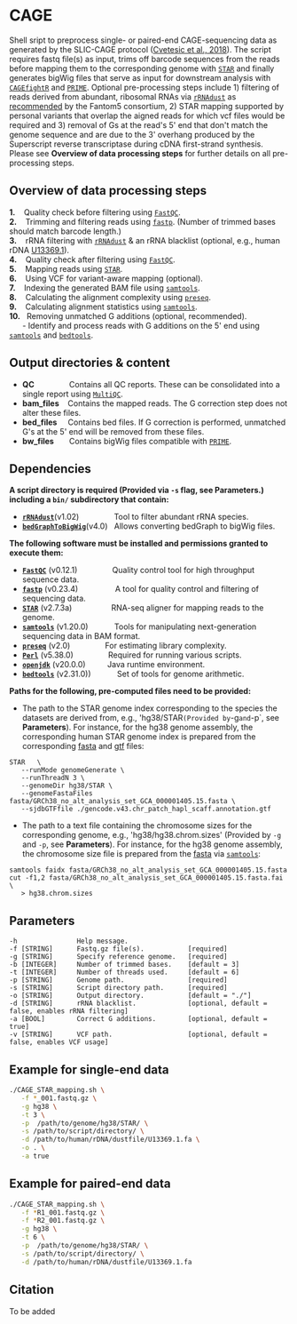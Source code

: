 # CAGE

Shell sript to preprocess single- or paired-end CAGE-sequencing data as generated by the SLIC-CAGE protocol ([Cvetesic et al., 2018](https://genome.cshlp.org/content/28/12/1943.long)). The script requires fastq file(s) as input, trims off barcode sequences from the reads before mapping them to the corresponding genome with [`STAR`](https://github.com/alexdobin/STAR) and finally generates bigWig files that serve as input for downstream analysis with [`CAGEfightR`](https://github.com/MalteThodberg/CAGEfightR) and [`PRIME`](https://github.com/anderssonlab/PRIME). Optional pre-processing steps include 1) filtering of reads derived from abundant, ribosomal RNAs via [`rRNAdust`](https://fantom.gsc.riken.jp/5/suppl/rRNAdust/) as [recommended](https://fantom.gsc.riken.jp/5/sstar/Protocols:rRNAdust) by the Fantom5 consortium, 2) STAR mapping supported by personal variants that overlap the aigned reads for which vcf files would be required and 3) removal of Gs at the read's 5' end that don't match the genome sequence and are due to the 3' overhang produced by the Superscript reverse transcriptase during cDNA first-strand synthesis. Please see **Overview of data processing steps** for further details on all pre-processing steps.

## Overview of data processing steps

**1.**&nbsp;&nbsp;&nbsp;&nbsp;Quality check before filtering using [`FastQC`](https://www.bioinformatics.babraham.ac.uk/projects/fastqc/). \
**2.**&nbsp;&nbsp;&nbsp;&nbsp;Trimming and filtering reads using [`fastp`](https://github.com/OpenGene/fastp). (Number of trimmed bases should match barcode length.) \
**3.**&nbsp;&nbsp;&nbsp;&nbsp;rRNA filtering with [`rRNAdust`](https://fantom.gsc.riken.jp/5/suppl/rRNAdust/) & an rRNA blacklist (optional, e.g., human rDNA [U13369.1](https://www.ncbi.nlm.nih.gov/nuccore/U13369.1)). \
**4.**&nbsp;&nbsp;&nbsp;&nbsp;Quality check after filtering using [`FastQC`](https://www.bioinformatics.babraham.ac.uk/projects/fastqc/). \
**5.**&nbsp;&nbsp;&nbsp;&nbsp;Mapping reads using [`STAR`](https://github.com/alexdobin/STAR). \
**6.**&nbsp;&nbsp;&nbsp;&nbsp;Using VCF for variant-aware mapping (optional). \
**7.**&nbsp;&nbsp;&nbsp;&nbsp;Indexing the generated BAM file using [`samtools`](http://www.htslib.org). \
**8.**&nbsp;&nbsp;&nbsp;&nbsp;Calculating the alignment complexity using [`preseq`](https://preseq.readthedocs.io/en/latest/). \
**9.**&nbsp;&nbsp;&nbsp;&nbsp;Calculating alignment statistics using [`samtools`](http://www.htslib.org). \
**10.**&nbsp;&nbsp;&nbsp;Removing unmatched G additions (optional, recommended). \
&nbsp;&nbsp;&nbsp;&nbsp;&nbsp;&nbsp;- Identify and process reads with G additions on the 5' end using [`samtools`](http://www.htslib.org) and [`bedtools`](https://bedtools.readthedocs.io/en/latest/).

## Output directories & content

- **QC**&nbsp;&nbsp;&nbsp;&nbsp;&nbsp;&nbsp;&nbsp;&nbsp;&nbsp;&nbsp;&nbsp;&nbsp;&nbsp;&nbsp;&nbsp;&nbsp;Contains all QC reports. These can be consolidated into a single report using [`MultiQC`](https://multiqc.info).
- **bam_files**&nbsp;&nbsp;&nbsp;&nbsp;Contains the mapped reads. The G correction step does not alter these files.
- **bed_files**&nbsp;&nbsp;&nbsp;&nbsp;&nbsp;Contains bed files. If G correction is performed, unmatched G's at the 5' end will be removed from these files.
- **bw_files**&nbsp;&nbsp;&nbsp;&nbsp;&nbsp;&nbsp;&nbsp;Contains bigWig files compatible with [`PRIME`](https://github.com/anderssonlab/PRIME).

## Dependencies

**A script directory is required (Provided via `-s` flag, see Parameters.) including a `bin/` subdirectory that contain:**
- **[`rRNAdust`](https://fantom.gsc.riken.jp/5/suppl/rRNAdust/)**(v1.02)&nbsp;&nbsp;&nbsp;&nbsp;&nbsp;&nbsp;&nbsp;&nbsp;&nbsp;&nbsp;&nbsp;&nbsp;&nbsp;&nbsp;&nbsp;&nbsp;Tool to filter abundant rRNA species.
- **[`bedGraphToBigWig`](https://www.encodeproject.org/software/bedgraphtobigwig/)**(v4.0)&nbsp;&nbsp;&nbsp;Allows converting bedGraph to bigWig files.

**The following software must be installed and permissions granted to execute them:**
- **[`FastQC`](https://www.bioinformatics.babraham.ac.uk/projects/fastqc/)**&nbsp;(v0.12.1)&nbsp;&nbsp;&nbsp;&nbsp;&nbsp;&nbsp;&nbsp;&nbsp;&nbsp;&nbsp;&nbsp;&nbsp;&nbsp;&nbsp;&nbsp;&nbsp;Quality control tool for high throughput sequence data. 
- **[`fastp`](https://github.com/OpenGene/fastp)**&nbsp;(v0.23.4)&nbsp;&nbsp;&nbsp;&nbsp;&nbsp;&nbsp;&nbsp;&nbsp;&nbsp;&nbsp;&nbsp;&nbsp;&nbsp;&nbsp;&nbsp;&nbsp;&nbsp;A tool for quality control and filtering of sequencing data. 
- **[`STAR`](https://github.com/alexdobin/STAR)**&nbsp;(v2.7.3a)&nbsp;&nbsp;&nbsp;&nbsp;&nbsp;&nbsp;&nbsp;&nbsp;&nbsp;&nbsp;&nbsp;&nbsp;&nbsp;&nbsp;&nbsp;&nbsp;&nbsp;&nbsp;RNA-seq aligner for mapping reads to the genome. 
- **[`samtools`](http://www.htslib.org)**&nbsp;(v1.20.0)&nbsp;&nbsp;&nbsp;&nbsp;&nbsp;&nbsp;&nbsp;&nbsp;&nbsp;&nbsp;&nbsp;&nbsp;Tools for manipulating next-generation sequencing data in BAM format.
- **[`preseq`](https://preseq.readthedocs.io/en/latest/)**&nbsp;(v2.0)&nbsp;&nbsp;&nbsp;&nbsp;&nbsp;&nbsp;&nbsp;&nbsp;&nbsp;&nbsp;&nbsp;&nbsp;&nbsp;&nbsp;&nbsp;&nbsp;For estimating library complexity.
- **[`Perl`](https://www.perl.org/get.html)**&nbsp;(v5.38.0)&nbsp;&nbsp;&nbsp;&nbsp;&nbsp;&nbsp;&nbsp;&nbsp;&nbsp;&nbsp;&nbsp;&nbsp;&nbsp;&nbsp;&nbsp;&nbsp;Required for running various scripts. 
- **[`openjdk`](https://openjdk.org)**&nbsp;(v20.0.0)&nbsp;&nbsp;&nbsp;&nbsp;&nbsp;&nbsp;&nbsp;&nbsp;&nbsp;&nbsp;Java runtime environment.
- **[`bedtools`](https://bedtools.readthedocs.io/en/latest/)**&nbsp;(v2.31.0))&nbsp;&nbsp;&nbsp;&nbsp;&nbsp;&nbsp;&nbsp;&nbsp;&nbsp;&nbsp;&nbsp;&nbsp;Set of tools for genome arithmetic.

**Paths for the following, pre-computed files need to be provided:**
- The path to the STAR genome index corresponding to the species the datasets are derived from, e.g., 'hg38/STAR` (Provided by `-g` and `-p`, see **Parameters**). For instance, for the hg38 genome assembly, the corresponding human STAR genome index is prepared from the corresponding [fasta](https://www.encodeproject.org/files/GRCh38_no_alt_analysis_set_GCA_000001405.15/@@download/GRCh38_no_alt_analysis_set_GCA_000001405.15.fasta.gz) and [gtf](https://ftp.ebi.ac.uk/pub/databases/gencode/Gencode_human/release_43/gencode.v43.chr_patch_hapl_scaff.annotation.gtf.gz) files:
```
STAR   \
   --runMode genomeGenerate \
   --runThreadN 3 \
   --genomeDir hg38/STAR \
   --genomeFastaFiles fasta/GRCh38_no_alt_analysis_set_GCA_000001405.15.fasta \
   --sjdbGTFfile ./gencode.v43.chr_patch_hapl_scaff.annotation.gtf
```

- The path to a text file containing the chromosome sizes for the corresponding genome, e.g., 'hg38/hg38.chrom.sizes' (Provided by `-g` and `-p`, see **Parameters**). For instance, for the hg38 genome assembly, the chromosome size file is prepared from the [fasta](https://www.encodeproject.org/files/GRCh38_no_alt_analysis_set_GCA_000001405.15/@@download/GRCh38_no_alt_analysis_set_GCA_000001405.15.fasta.gz) via [`samtools`](http://www.htslib.org):
```
samtools faidx fasta/GRCh38_no_alt_analysis_set_GCA_000001405.15.fasta
cut -f1,2 fasta/GRCh38_no_alt_analysis_set_GCA_000001405.15.fasta.fai \
   > hg38.chrom.sizes
```

## Parameters
```
-h               Help message.
-f [STRING]      Fastq.gz file(s).           [required]
-g [STRING]      Specify reference genome.   [required]
-b [INTEGER]     Number of trimmed bases.    [default = 3]
-t [INTEGER]     Number of threads used.     [default = 6]
-p [STRING]      Genome path.                [required]
-s [STRING]      Script directory path.      [required]
-o [STRING]      Output directory.           [default = "./"]
-d [STRING]      rRNA blacklist.             [optional, default = false, enables rRNA filtering]
-a [BOOL]        Correct G additions.        [optional, default = true]
-v [STRING]      VCF path.                   [optional, default = false, enables VCF usage]
```

## Example for single-end data
```bash
./CAGE_STAR_mapping.sh \
   -f *_001.fastq.gz \
   -g hg38 \
   -t 3 \
   -p  /path/to/genome/hg38/STAR/ \
   -s /path/to/script/directory/ \
   -d /path/to/human/rDNA/dustfile/U13369.1.fa \
   -o . \
   -a true
```

## Example for paired-end data
```bash
./CAGE_STAR_mapping.sh \
   -f *R1_001.fastq.gz \
   -f *R2_001.fastq.gz \
   -g hg38 \
   -t 6 \
   -p  /path/to/genome/hg38/STAR/ \
   -s /path/to/script/directory/ \
   -d /path/to/human/rDNA/dustfile/U13369.1.fa
```

## Citation

To be added
